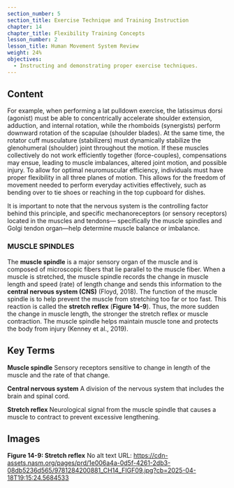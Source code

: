 ```yaml
---
section_number: 5
section_title: Exercise Technique and Training Instruction
chapter: 14
chapter_title: Flexibility Training Concepts
lesson_number: 2
lesson_title: Human Movement System Review
weight: 24%
objectives:
  - Instructing and demonstrating proper exercise techniques.
---
```


## Content
For example, when performing a lat pulldown exercise, the latissimus dorsi (agonist) must be able to concentrically accelerate shoulder extension, adduction, and internal rotation, while the rhomboids (synergists) perform downward rotation of the scapulae (shoulder blades). At the same time, the rotator cuff musculature (stabilizers) must dynamically stabilize the glenohumeral (shoulder) joint throughout the motion. If these muscles collectively do not work efficiently together (force-couples), compensations may ensue, leading to muscle imbalances, altered joint motion, and possible injury. To allow for optimal neuromuscular efficiency, individuals must have proper flexibility in all three planes of motion. This allows for the freedom of movement needed to perform everyday activities effectively, such as bending over to tie shoes or reaching in the top cupboard for dishes.

It is important to note that the nervous system is the controlling factor behind this principle, and specific mechanoreceptors (or sensory receptors) located in the muscles and tendons— specifically the muscle spindles and Golgi tendon organ—help determine muscle balance or imbalance.

### MUSCLE SPINDLES

The **muscle spindle** is a major sensory organ of the muscle and is composed of microscopic fibers that lie parallel to the muscle fiber. When a muscle is stretched, the muscle spindle records the change in muscle length and speed (rate) of length change and sends this information to the **central nervous system (CNS)** (Floyd, 2018). The function of the muscle spindle is to help prevent the muscle from stretching too far or too fast. This reaction is called the **stretch reflex** (**Figure 14-9**). Thus, the more sudden the change in muscle length, the stronger the stretch reflex or muscle contraction. The muscle spindle helps maintain muscle tone and protects the body from injury (Kenney et al., 2019).

## Key Terms

**Muscle spindle**
Sensory receptors sensitive to change in length of the muscle and the rate of that change.

**Central nervous system**
A division of the nervous system that includes the brain and spinal cord.

**Stretch reflex**
Neurological signal from the muscle spindle that causes a muscle to contract to prevent excessive lengthening.

## Images

**Figure 14-9: Stretch reflex**
No alt text
URL: https://cdn-assets.nasm.org/pages/prd/1e006a4a-0d5f-4261-2db3-08db5236d565/9781284200881_CH14_FIGF09.jpg?cb=2025-04-18T19:15:24.5684533
